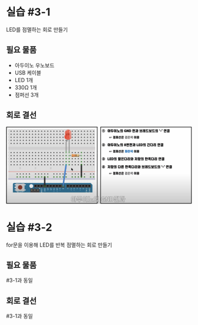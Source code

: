# 실습 #3-1
LED를 점멸하는 회로 만들기

## 필요 물품
- 아두이노 우노보드
- USB 케이블
- LED 1개
- 330Ω 1개
- 점퍼선 3개

## 회로 결선
<img src="./circuit.png" alt="회로결선">

<br/>

# 실습 #3-2
for문을 이용해 LED를 반복 점멸하는 회로 만들기

## 필요 물품
#3-1과 동일

## 회로 결선
#3-1과 동일